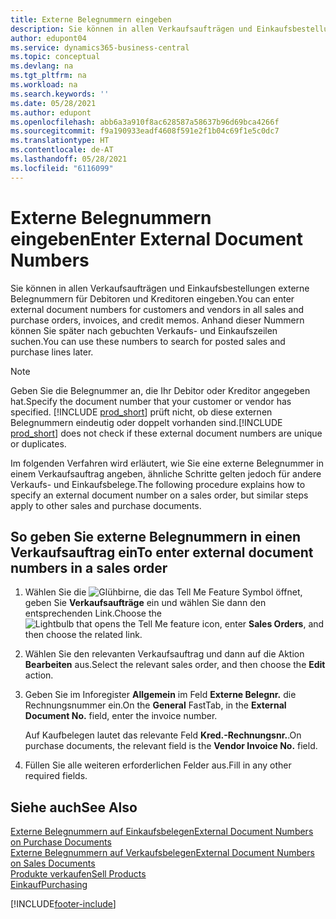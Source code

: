 ```yaml
---
title: Externe Belegnummern eingeben
description: Sie können in allen Verkaufsaufträgen und Einkaufsbestellungen externe Belegnummern für Debitoren und Kreditoren eingeben. Anhand dieser Nummern können Sie später nach gebuchten Verkaufs- und Einkaufszeilen suchen.
author: edupont04
ms.service: dynamics365-business-central
ms.topic: conceptual
ms.devlang: na
ms.tgt_pltfrm: na
ms.workload: na
ms.search.keywords: ''
ms.date: 05/28/2021
ms.author: edupont
ms.openlocfilehash: abb6a3a910f8ac628587a58637b96d69bca4266f
ms.sourcegitcommit: f9a190933eadf4608f591e2f1b04c69f1e5c0dc7
ms.translationtype: HT
ms.contentlocale: de-AT
ms.lasthandoff: 05/28/2021
ms.locfileid: "6116099"
---
```

# <a name="enter-external-document-numbers"></a><span data-ttu-id="05c63-104">Externe Belegnummern eingeben</span><span class="sxs-lookup"><span data-stu-id="05c63-104">Enter External Document Numbers</span></span>

<span data-ttu-id="05c63-105">Sie können in allen Verkaufsaufträgen und Einkaufsbestellungen externe Belegnummern für Debitoren und Kreditoren eingeben.</span><span class="sxs-lookup"><span data-stu-id="05c63-105">You can enter external document numbers for customers and vendors in all sales and purchase orders, invoices, and credit memos.</span></span> <span data-ttu-id="05c63-106">Anhand dieser Nummern können Sie später nach gebuchten Verkaufs- und Einkaufszeilen suchen.</span><span class="sxs-lookup"><span data-stu-id="05c63-106">You can use these numbers to search for posted sales and purchase lines later.</span></span>  

> [!NOTE]
> <span data-ttu-id="05c63-107">Geben Sie die Belegnummer an, die Ihr Debitor oder Kreditor angegeben hat.</span><span class="sxs-lookup"><span data-stu-id="05c63-107">Specify the document number that your customer or vendor has specified.</span></span> <span data-ttu-id="05c63-108">[!INCLUDE [prod_short](includes/prod_short.md)] prüft nicht, ob diese externen Belegnummern eindeutig oder doppelt vorhanden sind.</span><span class="sxs-lookup"><span data-stu-id="05c63-108">[!INCLUDE [prod_short](includes/prod_short.md)] does not check if these external document numbers are unique or duplicates.</span></span>

<span data-ttu-id="05c63-109">Im folgenden Verfahren wird erläutert, wie Sie eine externe Belegnummer in einem Verkaufsauftrag angeben, ähnliche Schritte gelten jedoch für andere Verkaufs- und Einkaufsbelege.</span><span class="sxs-lookup"><span data-stu-id="05c63-109">The following procedure explains how to specify an external document number on a sales order, but similar steps apply to other sales and purchase documents.</span></span>

## <a name="to-enter-external-document-numbers-in-a-sales-order"></a><span data-ttu-id="05c63-110">So geben Sie externe Belegnummern in einen Verkaufsauftrag ein</span><span class="sxs-lookup"><span data-stu-id="05c63-110">To enter external document numbers in a sales order</span></span>  

1. <span data-ttu-id="05c63-111">Wählen Sie die ![Glühbirne, die das Tell Me Feature](media/ui-search/search_small.png "Tell me-Funktion") Symbol öffnet, geben Sie **Verkaufsaufträge** ein und wählen Sie dann den entsprechenden Link.</span><span class="sxs-lookup"><span data-stu-id="05c63-111">Choose the ![Lightbulb that opens the Tell Me feature](media/ui-search/search_small.png "Tell me what you want to do") icon, enter **Sales Orders**, and then choose the related link.</span></span>  
2. <span data-ttu-id="05c63-112">Wählen Sie den relevanten Verkaufsauftrag und dann auf die Aktion **Bearbeiten** aus.</span><span class="sxs-lookup"><span data-stu-id="05c63-112">Select the relevant sales order, and then choose the **Edit** action.</span></span>  
3. <span data-ttu-id="05c63-113">Geben Sie im Inforegister **Allgemein** im Feld **Externe Belegnr.** die Rechnungsnummer ein.</span><span class="sxs-lookup"><span data-stu-id="05c63-113">On the **General** FastTab, in the **External Document No.** field, enter the invoice number.</span></span>  

    <span data-ttu-id="05c63-114">Auf Kaufbelegen lautet das relevante Feld **Kred.-Rechnungsnr.**.</span><span class="sxs-lookup"><span data-stu-id="05c63-114">On purchase documents, the relevant field is the **Vendor Invoice No.** field.</span></span>
4. <span data-ttu-id="05c63-115">Füllen Sie alle weiteren erforderlichen Felder aus.</span><span class="sxs-lookup"><span data-stu-id="05c63-115">Fill in any other required fields.</span></span>  

## <a name="see-also"></a><span data-ttu-id="05c63-116">Siehe auch</span><span class="sxs-lookup"><span data-stu-id="05c63-116">See Also</span></span>

[<span data-ttu-id="05c63-117">Externe Belegnummern auf Einkaufsbelegen</span><span class="sxs-lookup"><span data-stu-id="05c63-117">External Document Numbers on Purchase Documents</span></span>](purchasing-ext-doc-no.md)  
[<span data-ttu-id="05c63-118">Externe Belegnummern auf Verkaufsbelegen</span><span class="sxs-lookup"><span data-stu-id="05c63-118">External Document Numbers on Sales Documents</span></span>](sales-how-invoice-sales.md#external-document-numbers)  
[<span data-ttu-id="05c63-119">Produkte verkaufen</span><span class="sxs-lookup"><span data-stu-id="05c63-119">Sell Products</span></span>](sales-how-sell-products.md)  
[<span data-ttu-id="05c63-120">Einkauf</span><span class="sxs-lookup"><span data-stu-id="05c63-120">Purchasing</span></span>](purchasing-manage-purchasing.md)  

[!INCLUDE[footer-include](includes/footer-banner.md)]